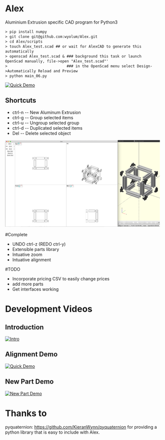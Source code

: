 # Alex
Aluminium Extrusion specific CAD program for Python3
```
> pip install numpy
> git clone git@github.com:wyolum/Alex.git
> cd Alex/scripts
> touch Alex_test.scad ## or wait for AlexCAD to generate this automatically
> openscad Alex_test.scad & ### background this task or launch OpenScad manually, file->open "Alex_test.scad"'
>                           ### in the OpenScad menu select Design->Automatically Reload and Preview
> python main_06.py
```

[![Quick Demo](https://img.youtube.com/vi/mkjgiLznFwk/0.jpg)](https://www.youtube.com/watch?v=mkjgiLznFwk)

## Shortcuts
* ctrl-n -- New Aluminum Extrusion
* ctrl-g -- Group selected items
* ctrl-u -- Ungroup selected group
* ctrl-d -- Duplicated selected items
* Del    -- Delete selected object

![GitHub Logo](images/screenshot.png)

#Complete
- UNDO ctrl-z (REDO ctrl-y)
- Extensible parts library
- Intuative zoom
- Intuative alignment

#TODO
- Incorporate pricing CSV to easily change prices
- add more parts
- Get interfaces working

# Development Videos
## Introduction 
[![Intro](https://img.youtube.com/vi/FModxybh0cM&t=11s/0.jpg)](https://www.youtube.com/watch?v=FModxybh0cM&t=11s)

## Alignment Demo
[![Quick Demo](https://img.youtube.com/vi/UnlkdmXvXzY/0.jpg)](https://www.youtube.com/watch?v=UnlkdmXvXzY)
## New Part Demo
[![New Part Demo](https://img.youtube.com/vi/-pqmj2yvioE/0.jpg)](https://youtu.be/-pqmj2yvioE)


# Thanks to
pyquaternion: https://github.com/KieranWynn/pyquaternion for providing a python library that is easy to include with Alex.

